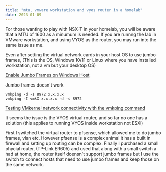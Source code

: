 ```yaml
---
title: "mtu, vmware workstation and vyos router in a homelab"
date: 2023-01-09
---
```


For those wanting to play with NSX-T in your homelab, you will be aware that a MTU of 1600 as a minumum is needed.
If you are runnng the lab in VMware workstation, and using VYOS as the router, you may run into the same issue as me.

Even after setting the virtual network cards in your host OS to use jumbo frames, (This is the OS, Windows 10/11 or Linux where you have installed workstation, not a vm but your desktop OS)

[Enable Jumbo Frames on Windows Host](https://docs.vmware.com/en/VMware-Workstation-Player-for-Windows/16.0/com.vmware.player.win.using.doc/GUID-EAF6324F-CD1E-4609-8525-0135F09F0D13.html)

Jumbo frames doesn't work 

```
vmkping -d -s 8972 x.x.x.x
vmkping -I vmkX x.x.x.x -d -s 8972
```

[Testing VMkernel network connectivity with the vmkping command](https://kb.vmware.com/s/article/1003728)


It seems the issue is the VYOS virtual router, and so far no one has a solution (this applies to running VYOS inside workstation not ESXi)

First I switched the virtual router to pfsense, which allowed me to do jumbo frames, vlan etc.
However pfsense is a complex animal it has a built in firewall and setting up routing can be complex. 
Finally I purchased a small phycial router, (TP-Link ER605) and used that along with a small switch a had at home, the router itself doensn't support jumbo frames but I use the switch to connect hosts that need to use jumbo frames and keep those on the same network.

